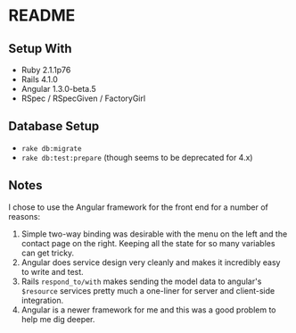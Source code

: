 # README

## Setup With

- Ruby 2.1.1p76
- Rails 4.1.0
- Angular 1.3.0-beta.5
- RSpec / RSpecGiven / FactoryGirl

## Database Setup

- `rake db:migrate`
- `rake db:test:prepare` (though seems to be deprecated for 4.x)

## Notes

I chose to use the Angular framework for the front end for a number of reasons:

1. Simple two-way binding was desirable with the menu on the left and the contact page on the right. Keeping all the state for so many variables can get tricky.
2. Angular does service design very cleanly and makes it incredibly easy to write and test.
3. Rails `respond_to/with` makes sending the model data to angular's `$resource` services pretty much a one-liner for server and client-side integration.
4. Angular is a newer framework for me and this was a good problem to help me dig deeper.



